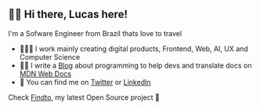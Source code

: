 ## 👋🏻 Hi there, Lucas here!

I'm a Sofware Engineer from Brazil thats love to travel

- 👨🏼‍💻 I work mainly creating digital products, Frontend, Web, AI, UX and Computer Science
- ✍🏻 I write a [Blog](https://dev.to/lucasm) about programming to help devs and translate docs on [MDN Web Docs](https://github.com/mdn/)
- 💬 You can find me on [Twitter](https://twitter.com/lucasmezs) or [LinkedIn](https://linkedin.com/in/lucasmezs)

Check [Findto](https://github.com/lucasm/findto), my latest Open Source project 🤍
